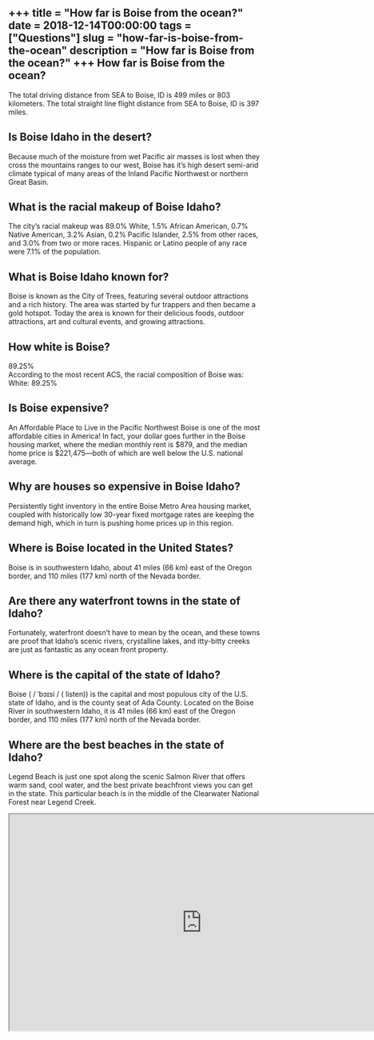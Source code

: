 +++
title = "How far is Boise from the ocean?"
date = 2018-12-14T00:00:00
tags = ["Questions"]
slug = "how-far-is-boise-from-the-ocean"
description = "How far is Boise from the ocean?"
+++
How far is Boise from the ocean?
--------------------------------

The total driving distance from SEA to Boise, ID is 499 miles or 803 kilometers. The total straight line flight distance from SEA to Boise, ID is 397 miles.

Is Boise Idaho in the desert?
-----------------------------

Because much of the moisture from wet Pacific air masses is lost when they cross the mountains ranges to our west, Boise has it’s high desert semi-arid climate typical of many areas of the Inland Pacific Northwest or northern Great Basin.

What is the racial makeup of Boise Idaho?
-----------------------------------------

The city’s racial makeup was 89.0% White, 1.5% African American, 0.7% Native American, 3.2% Asian, 0.2% Pacific Islander, 2.5% from other races, and 3.0% from two or more races. Hispanic or Latino people of any race were 7.1% of the population.

What is Boise Idaho known for?
------------------------------

Boise is known as the City of Trees, featuring several outdoor attractions and a rich history. The area was started by fur trappers and then became a gold hotspot. Today the area is known for their delicious foods, outdoor attractions, art and cultural events, and growing attractions.

How white is Boise?
-------------------

89.25%  
According to the most recent ACS, the racial composition of Boise was: White: 89.25%

Is Boise expensive?
-------------------

An Affordable Place to Live in the Pacific Northwest Boise is one of the most affordable cities in America! In fact, your dollar goes further in the Boise housing market, where the median monthly rent is $879, and the median home price is $221,475—both of which are well below the U.S. national average.

Why are houses so expensive in Boise Idaho?
-------------------------------------------

Persistently tight inventory in the entire Boise Metro Area housing market, coupled with historically low 30-year fixed mortgage rates are keeping the demand high, which in turn is pushing home prices up in this region.

Where is Boise located in the United States?
--------------------------------------------

Boise is in southwestern Idaho, about 41 miles (66 km) east of the Oregon border, and 110 miles (177 km) north of the Nevada border.

Are there any waterfront towns in the state of Idaho?
-----------------------------------------------------

Fortunately, waterfront doesn’t have to mean by the ocean, and these towns are proof that Idaho’s scenic rivers, crystalline lakes, and itty-bitty creeks are just as fantastic as any ocean front property.

Where is the capital of the state of Idaho?
-------------------------------------------

Boise ( / ˈbɔɪsi / ( listen)) is the capital and most populous city of the U.S. state of Idaho, and is the county seat of Ada County. Located on the Boise River in southwestern Idaho, it is 41 miles (66 km) east of the Oregon border, and 110 miles (177 km) north of the Nevada border.

Where are the best beaches in the state of Idaho?
-------------------------------------------------

Legend Beach is just one spot along the scenic Salmon River that offers warm sand, cool water, and the best private beachfront views you can get in the state. This particular beach is in the middle of the Clearwater National Forest near Legend Creek.

<iframe allow="accelerometer; autoplay; clipboard-write; encrypted-media; gyroscope; picture-in-picture" allowfullscreen="" class="__youtube_prefs__  epyt-is-override  no-lazyload" data-no-lazy="1" data-origheight="433" data-origwidth="770" data-skipgform_ajax_framebjll="" height="433" id="_ytid_44449" loading="lazy" src="https://www.youtube.com/embed/Hw43nLkYeMs?enablejsapi=1&autoplay=0&cc_load_policy=0&cc_lang_pref=&iv_load_policy=1&loop=0&modestbranding=0&rel=1&fs=1&playsinline=0&autohide=2&theme=dark&color=red&controls=1&" title="YouTube player" width="770"></iframe>
